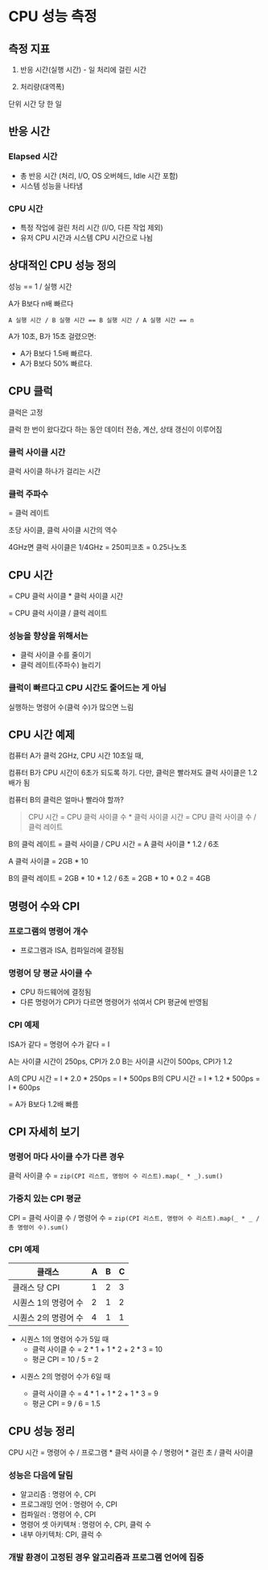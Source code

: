 # CPU 성능 측정

## 측정 지표

1. 반응 시간(실행 시간) - 일 처리에 걸린 시간

2. 처리량(대역폭)

단위 시간 당 한 일

## 반응 시간

### Elapsed 시간

- 총 반응 시간 (처리, I/O, OS 오버헤드, Idle 시간 포함)
- 시스템 성능을 나타냄

### CPU 시간

- 특정 작업에 걸린 처리 시간 (I/O, 다른 작업 제외)
- 유저 CPU 시간과 시스템 CPU 시간으로 나뉨

## 상대적인 CPU 성능 정의

성능 == 1 / 실행 시간

A가 B보다 n배 빠르다

```
A 실행 시간 / B 실행 시간 == B 실행 시간 / A 실행 시간 == n
```

A가 10초, B가 15초 걸렸으면:

- A가 B보다 1.5배 빠르다.
- A가 B보다 50% 빠르다.

## CPU 클럭

클럭은 고정

클럭 한 번이 왔다갔다 하는 동안 데이터 전송, 계산, 상태 갱신이 이루어짐

### 클럭 사이클 시간

클럭 사이클 하나가 걸리는 시간

### 클럭 주파수

= 클럭 레이트

초당 사이클, 클럭 사이클 시간의 역수

4GHz면 클럭 사이클은 1/4GHz = 250피코초 = 0.25나노초

## CPU 시간

= CPU 클럭 사이클 \* 클럭 사이클 시간

= CPU 클럭 사이클 / 클럭 레이트

### 성능을 향상을 위해서는

- 클럭 사이클 수를 줄이기
- 클럭 레이트(주파수) 늘리기

### 클럭이 빠르다고 CPU 시간도 줄어드는 게 아님

실행하는 명령어 수(클럭 수)가 많으면 느림

## CPU 시간 예제

컴퓨터 A가 클럭 2GHz, CPU 시간 10초일 때,

컴퓨터 B가 CPU 시간이 6초가 되도록 하기. 다만, 클럭은 빨라져도 클럭 사이클은 1.2배가 됨

컴퓨터 B의 클럭은 얼마나 빨라야 할까?

> CPU 시간 = CPU 클럭 사이클 수 \* 클럭 사이클 시간 = CPU 클럭 사이클 수 / 클럭 레이트

B의 클럭 레이트 = 클럭 사이클 / CPU 시간 = A 클럭 사이클 \* 1.2 / 6초

A 클럭 사이클 = 2GB \* 10

B의 클럭 레이트 = 2GB \* 10 \* 1.2 / 6초 = 2GB \* 10 \* 0.2 = 4GB

## 명령어 수와 CPI

### 프로그램의 명령어 개수

- 프로그램과 ISA, 컴파일러에 결정됨

### 명령어 당 평균 사이클 수

- CPU 하드웨어에 결정됨
- 다른 명령어가 CPI가 다르면 명령어가 섞여서 CPI 평균에 반영됨

### CPI 예제

ISA가 같다 = 명령어 수가 같다 = I

A는 사이클 시간이 250ps, CPI가 2.0
B는 사이클 시간이 500ps, CPI가 1.2

A의 CPU 시간 = I \* 2.0 \* 250ps = I \* 500ps
B의 CPU 시간 = I \* 1.2 \* 500ps = I \* 600ps

= A가 B보다 1.2배 빠름

## CPI 자세히 보기

### 명령어 마다 사이클 수가 다른 경우

클럭 사이클 수 = `zip(CPI 리스트, 명렁어 수 리스트).map(_ * _).sum()`

### 가중치 있는 CPI 평균

CPI = 클럭 사이클 수 / 명령어 수 = `zip(CPI 리스트, 명령어 수 리스트).map(_ * _ / 총 명령어 수).sum()`

### CPI 예제

| 클래스               | A   | B   | C   |
| -------------------- | --- | --- | --- |
| 클래스 당 CPI        | 1   | 2   | 3   |
| 시퀀스 1의 명령어 수 | 2   | 1   | 2   |
| 시퀀스 2의 명령어 수 | 4   | 1   | 1   |

- 시퀀스 1의 명령어 수가 5일 때
  - 클럭 사이클 수 = 2 \* 1 + 1 \* 2 + 2 \* 3 = 10
  - 평균 CPI = 10 / 5 = 2

* 시퀀스 2의 명령어 수가 6일 때

  - 클럭 사이클 수 = 4 \* 1 + 1 \* 2 + 1 \* 3 = 9
  - 평균 CPI = 9 / 6 = 1.5

## CPU 성능 정리

CPU 시간 = 명령어 수 / 프로그램 \* 클럭 사이클 수 / 명령어 \* 걸린 초 / 클럭 사이클

### 성능은 다음에 달림

- 알고리즘 : 명령어 수, CPI
- 프로그래밍 언어 : 명령어 수, CPI
- 컴파일러 : 명령어 수, CPI
- 명령어 셋 아키텍쳐 : 명령어 수, CPI, 클럭 수
- 내부 아키텍처: CPI, 클럭 수

### 개발 환경이 고정된 경우 알고리즘과 프로그램 언어에 집중

